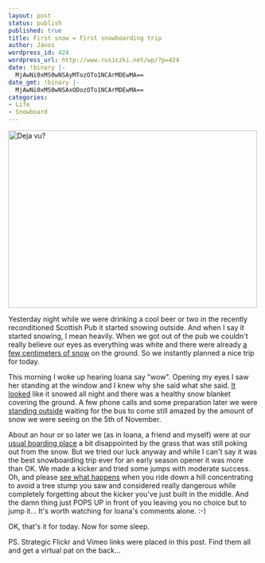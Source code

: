 ```yaml
---
layout: post
status: publish
published: true
title: First snow = First snowboarding trip
author: János
wordpress_id: 424
wordpress_url: http://www.rusiczki.net/wp/?p=424
date: !binary |-
  MjAwNi0xMS0wNSAyMTozOTo1NCArMDEwMA==
date_gmt: !binary |-
  MjAwNi0xMS0wNSAxODozOTo1NCArMDEwMA==
categories:
- Life
- Snowboard
---
```

<a href="http://www.flickr.com/photos/janos/289634654/"><img src="http://static.flickr.com/118/289634654_47bf068ae9.jpg" width="500" height="356" border="0" alt="Deja vu?" class="image" /></a>

Yesterday night while we were drinking a cool beer or two in the recently reconditioned Scottish Pub it started snowing outside. And when I say it started snowing, I mean heavily. When we got out of the pub we couldn't really believe our eyes as everything was white and there were already <a href="http://www.flickr.com/photos/janos/289633519/">a few centimeters of snow</a> on the ground. So we instantly planned a nice trip for today.

This morning I woke up hearing Ioana say "wow". Opening my eyes I saw her standing at the window and I knew why she said what she said. <a href="http://www.flickr.com/photos/janos/289633879/">It looked</a> like it snowed all night and there was a healthy snow blanket covering the ground. A few phone calls and some preparation later we were <a href="http://www.flickr.com/photos/janos/289634280/">standing outside</a> waiting for the bus to come still amazed by the amount of snow we were seeing on the 5th of November.

About an hour or so later we (as in Ioana, a friend and myself) were at our <a href="http://www.flickr.com/photos/janos/289634654/">usual boarding place</a> a bit disappointed by the grass that was still poking out from the snow. But we tried our luck anyway and while I can't say it was the best snowboarding trip ever for an early season opener it was more than OK. We made a kicker and tried some jumps with moderate success. Oh, and please <a href="http://www.vimeo.com/clip:114852">see what happens</a> when you ride down a hill concentrating to avoid a tree stump you saw and considered really dangerous while completely forgetting about the kicker you've just built in the middle. And the damn thing just POPS UP in front of you leaving you no choice but to jump it... It's worth watching for Ioana's comments alone. :-)

OK, that's it for today. Now for some sleep.

PS. Strategic Flickr and Vimeo links were placed in this post. Find them all and get a virtual pat on the back...
